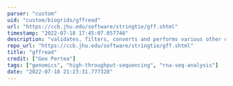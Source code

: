 ```yaml
---
parser: "custom"
uid: "custom/biogrids/gffread"
url: "https://ccb.jhu.edu/software/stringtie/gff.shtml"
timestamp: "2022-07-18 17:45:07.057746"
description: "validates, filters, converts and performs various other operations on GFF files (use gffread -h to see the various usage options). Because the program shares the same GFF parser code with Cufflinks, Stringtie, and gffcompare, it could be used to verify that a GFF file from a certain annotation source is correctly understood by these programs. Thus the gffread utility can be used to simply …"
repo_url: "https://ccb.jhu.edu/software/stringtie/gff.shtml"
title: "gffread"
credit: ["Geo Pertea"]
tags: ["genomics", "high-throughput-sequencing", "rna-seq-analysis"]
date: "2022-07-18 21:23:31.777328"
---
```

